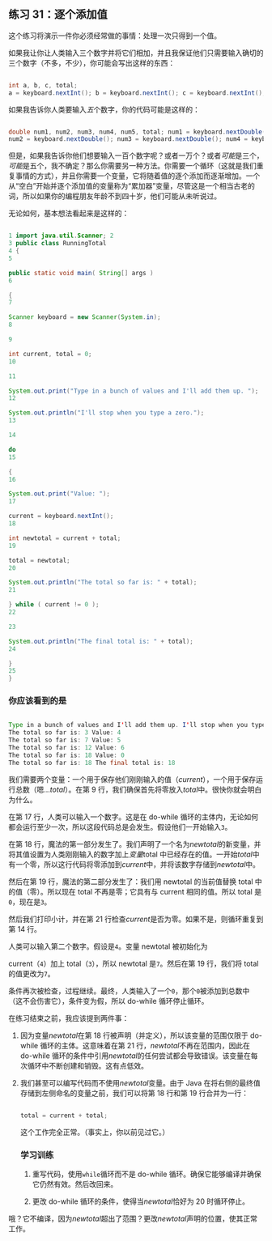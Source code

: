 ## 练习 31：逐个添加值

这个练习将演示一件你必须经常做的事情：处理一次只得到一个值。

如果我让你让人类输入三个数字并将它们相加，并且我保证他们只需要输入确切的三个数字（不多，不少），你可能会写出这样的东西：

```java

int a, b, c, total;
a = keyboard.nextInt(); b = keyboard.nextInt(); c = keyboard.nextInt(); total = a + b + c;
```

如果我告诉你人类要输入*五*个数字，你的代码可能是这样的：

```java

double num1, num2, num3, num4, num5, total; num1 = keyboard.nextDouble();
num2 = keyboard.nextDouble(); num3 = keyboard.nextDouble(); num4 = keyboard.nextDouble(); num5 = keyboard.nextDouble(); total = num1+num2+num3+num4+num5;
```

但是，如果我告诉你他们想要输入一百个数字呢？或者一万个？或者*可能*是三个，*可能*是五个，我不确定？那么你需要另一种方法。你需要一个循环（这就是我们重复事情的方式），并且你需要一个变量，它将随着值的逐个添加而逐渐增加。一个从“空白”开始并逐个添加值的变量称为“累加器”变量，尽管这是一个相当古老的词，所以如果你的编程朋友年龄不到四十岁，他们可能从未听说过。

无论如何，基本想法看起来是这样的：

```java

1 import java.util.Scanner; 2
3 public class RunningTotal
4 {
5

public static void main( String[] args )
6

{
7

Scanner keyboard = new Scanner(System.in);
8

9

int current, total = 0;
10

11

System.out.print("Type in a bunch of values and I'll add them up. ");
12

System.out.println("I'll stop when you type a zero.");
13

14

do
15

{
16

System.out.print("Value: ");
17

current = keyboard.nextInt();
18

int newtotal = current + total;
19

total = newtotal;
20

System.out.println("The total so far is: " + total);
21

} while ( current != 0 );
22

23

System.out.println("The final total is: " + total);
24

}
25
}

```

### 你应该看到的是

```java

Type in a bunch of values and I'll add them up. I'll stop when you type a zero. Value: 3
The total so far is: 3 Value: 4
The total so far is: 7 Value: 5
The total so far is: 12 Value: 6
The total so far is: 18 Value: 0
The total so far is: 18 The final total is: 18
```

我们需要两个变量：一个用于保存他们刚刚输入的值（*current*），一个用于保存运行总数（嗯...*total*）。在第 9 行，我们确保首先将零放入*total*中。很快你就会明白为什么。

在第 17 行，人类可以输入一个数字。这是在 do-while 循环的主体内，无论如何都会运行至少一次，所以这段代码总是会发生。假设他们一开始输入`3`。

在第 18 行，魔法的第一部分发生了。我们声明了一个名为*newtotal*的新变量，并将其值设置为人类刚刚输入的数字加上*变量*total 中已经存在的值。一开始*total*中有一个零，所以这行代码将零添加到*current*中，并将该数字存储到*newtotal*中。

然后在第 19 行，魔法的第二部分发生了：我们用 newtotal 的当前值替换 total 中的值（零）。所以现在 total 不再是零；它具有与 current 相同的值。所以 total 是`0`，现在是`3`。

然后我们打印小计，并在第 21 行检查*current*是否为零。如果不是，则循环重复到第 14 行。

人类可以输入第二个数字。假设是`4`。变量 newtotal 被初始化为

current（`4`）加上 total（`3`），所以 newtotal 是`7`。然后在第 19 行，我们将 total 的值更改为`7`。

条件再次被检查，过程继续。最终，人类输入了一个`0`，那个`0`被添加到总数中（这不会伤害它），条件变为假，所以 do-while 循环停止循环。

在练习结束之前，我应该提到两件事：

1.  因为变量*newtotal*在第 18 行被声明（并定义），所以该变量的范围仅限于 do-while 循环的主体。这意味着在第 21 行，*newtotal*不再在范围内，因此在 do-while 循环的条件中引用*newtotal*的任何尝试都会导致错误。该变量在每次循环中不断创建和销毁。这有点低效。

1.  我们甚至可以编写代码而不使用*newtotal*变量。由于 Java 在将右侧的最终值存储到左侧命名的变量之前，我们可以将第 18 行和第 19 行合并为一行：

    ```java

    total = current + total;
    ```

    这个工作完全正常。（事实上，你以前见过它。）

    ### 学习训练

    1.  重写代码，使用`while`循环而不是 do-while 循环。确保它能够编译并确保它仍然有效。然后改回来。

    1.  更改 do-while 循环的条件，使得当*newtotal*恰好为 20 时循环停止。

哦？它不编译，因为*newtotal*超出了范围？更改*newtotal*声明的位置，使其正常工作。

